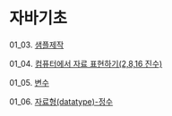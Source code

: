# 자바기초

01_03. [샘플제작](https://github.com/Domo9610/java-study/tree/main/Chapter1/ch03)

01_04. [컴퓨터에서 자료 표현하기(2,8,16 진수)](https://github.com/Domo9610/java-study/tree/main/Chapter1/ch04)

01_05. [변수](https://github.com/Domo9610/java-study/tree/main/Chapter1/ch05)

01_06. [자료형(datatype)-정수](https://github.com/Domo9610/java-study/tree/main/Chapter1/ch06)

